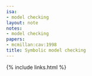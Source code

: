 ```yaml
---
isa:
- model checking
layout: note
notes:
- model checking
papers:
- mcmillan:cav:1998
title: Symbolic model checking
---
```

{% include links.html %}

